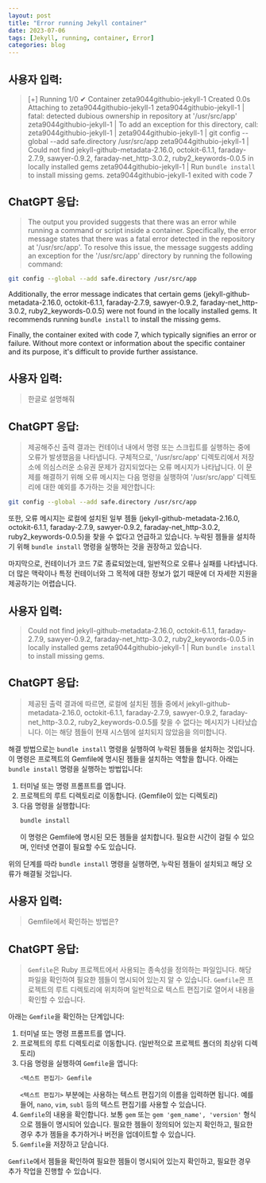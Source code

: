 ```yaml
---
layout: post
title: "Error running Jekyll container"
date: 2023-07-06
tags: [Jekyll, running, container, Error]
categories: blog
---
```


## 사용자 입력:
> [+] Running 1/0
 ✔ Container zeta9044githubio-jekyll-1  Created                                                                                                                            0.0s 
Attaching to zeta9044githubio-jekyll-1
zeta9044githubio-jekyll-1  | fatal: detected dubious ownership in repository at '/usr/src/app'
zeta9044githubio-jekyll-1  | To add an exception for this directory, call:
zeta9044githubio-jekyll-1  | 
zeta9044githubio-jekyll-1  |    git config --global --add safe.directory /usr/src/app
zeta9044githubio-jekyll-1  | Could not find jekyll-github-metadata-2.16.0, octokit-6.1.1, faraday-2.7.9, sawyer-0.9.2, faraday-net_http-3.0.2, ruby2_keywords-0.0.5 in locally installed gems
zeta9044githubio-jekyll-1  | Run `bundle install` to install missing gems.
zeta9044githubio-jekyll-1 exited with code 7

## ChatGPT 응답:
> The output you provided suggests that there was an error while running a command or script inside a container. Specifically, the error message states that there was a fatal error detected in the repository at '/usr/src/app'. To resolve this issue, the message suggests adding an exception for the '/usr/src/app' directory by running the following command:

```bash
git config --global --add safe.directory /usr/src/app
```

Additionally, the error message indicates that certain gems (jekyll-github-metadata-2.16.0, octokit-6.1.1, faraday-2.7.9, sawyer-0.9.2, faraday-net_http-3.0.2, ruby2_keywords-0.0.5) were not found in the locally installed gems. It recommends running `bundle install` to install the missing gems.

Finally, the container exited with code 7, which typically signifies an error or failure. Without more context or information about the specific container and its purpose, it's difficult to provide further assistance.

## 사용자 입력:
> 한글로 설명해줘

## ChatGPT 응답:
> 제공해주신 출력 결과는 컨테이너 내에서 명령 또는 스크립트를 실행하는 중에 오류가 발생했음을 나타냅니다. 구체적으로, '/usr/src/app' 디렉토리에서 저장소에 의심스러운 소유권 문제가 감지되었다는 오류 메시지가 나타납니다. 이 문제를 해결하기 위해 오류 메시지는 다음 명령을 실행하여 '/usr/src/app' 디렉토리에 대한 예외를 추가하는 것을 제안합니다:

```bash
git config --global --add safe.directory /usr/src/app
```

또한, 오류 메시지는 로컬에 설치된 일부 젬들 (jekyll-github-metadata-2.16.0, octokit-6.1.1, faraday-2.7.9, sawyer-0.9.2, faraday-net_http-3.0.2, ruby2_keywords-0.0.5)을 찾을 수 없다고 언급하고 있습니다. 누락된 젬들을 설치하기 위해 `bundle install` 명령을 실행하는 것을 권장하고 있습니다.

마지막으로, 컨테이너가 코드 7로 종료되었는데, 일반적으로 오류나 실패를 나타냅니다. 더 많은 맥락이나 특정 컨테이너와 그 목적에 대한 정보가 없기 때문에 더 자세한 지원을 제공하기는 어렵습니다.

## 사용자 입력:
> Could not find jekyll-github-metadata-2.16.0, octokit-6.1.1, faraday-2.7.9, sawyer-0.9.2, faraday-net_http-3.0.2, ruby2_keywords-0.0.5 in locally installed gems
zeta9044githubio-jekyll-1  | Run `bundle install` to install missing gems.

## ChatGPT 응답:
> 제공된 출력 결과에 따르면, 로컬에 설치된 젬들 중에서 jekyll-github-metadata-2.16.0, octokit-6.1.1, faraday-2.7.9, sawyer-0.9.2, faraday-net_http-3.0.2, ruby2_keywords-0.0.5를 찾을 수 없다는 메시지가 나타났습니다. 이는 해당 젬들이 현재 시스템에 설치되지 않았음을 의미합니다.

해결 방법으로는 `bundle install` 명령을 실행하여 누락된 젬들을 설치하는 것입니다. 이 명령은 프로젝트의 Gemfile에 명시된 젬들을 설치하는 역할을 합니다. 아래는 `bundle install` 명령을 실행하는 방법입니다:

1. 터미널 또는 명령 프롬프트를 엽니다.
2. 프로젝트의 루트 디렉토리로 이동합니다. (Gemfile이 있는 디렉토리)
3. 다음 명령을 실행합니다:
   ```bash
   bundle install
   ```
   이 명령은 Gemfile에 명시된 모든 젬들을 설치합니다. 필요한 시간이 걸릴 수 있으며, 인터넷 연결이 필요할 수도 있습니다.

위의 단계를 따라 `bundle install` 명령을 실행하면, 누락된 젬들이 설치되고 해당 오류가 해결될 것입니다.

## 사용자 입력:
> Gemfile에서 확인하는 방법은?

## ChatGPT 응답:
> `Gemfile`은 Ruby 프로젝트에서 사용되는 종속성을 정의하는 파일입니다. 해당 파일을 확인하여 필요한 젬들이 명시되어 있는지 알 수 있습니다. `Gemfile`은 프로젝트의 루트 디렉토리에 위치하며 일반적으로 텍스트 편집기로 열어서 내용을 확인할 수 있습니다.

아래는 `Gemfile`을 확인하는 단계입니다:

1. 터미널 또는 명령 프롬프트를 엽니다.
2. 프로젝트의 루트 디렉토리로 이동합니다. (일반적으로 프로젝트 폴더의 최상위 디렉토리)
3. 다음 명령을 실행하여 `Gemfile`을 엽니다:
   ```bash
   <텍스트 편집기> Gemfile
   ```
   `<텍스트 편집기>` 부분에는 사용하는 텍스트 편집기의 이름을 입력하면 됩니다. 예를 들어, `nano`, `vim`, `subl` 등의 텍스트 편집기를 사용할 수 있습니다.
4. `Gemfile`의 내용을 확인합니다. 보통 `gem` 또는 `gem 'gem_name', 'version'` 형식으로 젬들이 명시되어 있습니다. 필요한 젬들이 정의되어 있는지 확인하고, 필요한 경우 추가 젬들을 추가하거나 버전을 업데이트할 수 있습니다.
5. `Gemfile`을 저장하고 닫습니다.

`Gemfile`에서 젬들을 확인하여 필요한 젬들이 명시되어 있는지 확인하고, 필요한 경우 추가 작업을 진행할 수 있습니다.

